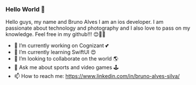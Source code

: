 ### Hello World 👋

Hello guys, my name and Bruno Alves I am an ios developer. I am passionate about technology and photography and I also love to pass on my knowledge. 
Feel free in my github!!! 😊✌🏼

- 🔭 I’m currently working on Cognizant 💕
- 🌱 I’m currently learning SwiftUI 😍
- 👯 I’m looking to collaborate on the world 🌎
- 💬 Ask me about sports and video games 🕹
- 📫 How to reach me: https://www.linkedin.com/in/bruno-alves-silva/
